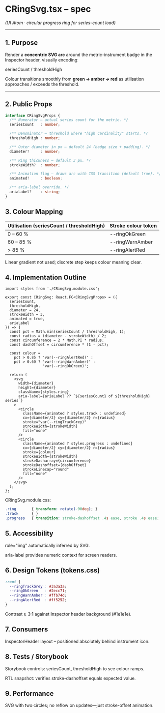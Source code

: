 # CRingSvg.tsx – spec  
*(UI Atom · circular progress ring for series-count load)*

---

## 1. Purpose

Render a **concentric SVG arc** around the metric-instrument badge in the
Inspector header, visually encoding:

seriesCount / thresholdHigh

Colour transitions smoothly from **green → amber → red** as utilisation
approaches / exceeds the threshold.

---

## 2. Public Props

```ts
interface CRingSvgProps {
  /** Numerator – actual series count for the metric. */
  seriesCount   : number;

  /** Denominator – threshold where "high cardinality" starts. */
  thresholdHigh : number;

  /** Outer diameter in px – default 24 (badge size + padding). */
  diameter?     : number;

  /** Ring thickness – default 3 px. */
  strokeWidth?  : number;

  /** Animation flag – draws arc with CSS transition (default true). */
  animated?     : boolean;

  /** aria-label override. */
  ariaLabel?    : string;
}
```

## 3. Colour Mapping
| Utilisation (seriesCount / thresholdHigh) | Stroke colour token |
|-------------------------------------------|---------------------|
| 0 – 60 % | --ringOkGreen |
| 60 – 85 % | --ringWarnAmber |
| > 85 % | --ringAlertRed |

Linear gradient not used; discrete step keeps colour meaning clear.

## 4. Implementation Outline

```tsx
import styles from './CRingSvg.module.css';

export const CRingSvg: React.FC<CRingSvgProps> = ({
  seriesCount,
  thresholdHigh,
  diameter = 24,
  strokeWidth = 3,
  animated = true,
  ariaLabel
}) => {
  const pct = Math.min(seriesCount / thresholdHigh, 1);
  const radius = (diameter - strokeWidth) / 2;
  const circumference = 2 * Math.PI * radius;
  const dashOffset = circumference * (1 - pct);

  const colour =
    pct > 0.85 ? 'var(--ringAlertRed)' :
    pct > 0.60 ? 'var(--ringWarnAmber)' :
                 'var(--ringOkGreen)';

  return (
    <svg
      width={diameter}
      height={diameter}
      className={styles.ring}
      aria-label={ariaLabel ?? `${seriesCount} of ${thresholdHigh} series`}
    >
      <circle
        className={animated ? styles.track : undefined}
        cx={diameter/2} cy={diameter/2} r={radius}
        stroke="var(--ringTrackGrey)"
        strokeWidth={strokeWidth}
        fill="none"
      />
      <circle
        className={animated ? styles.progress : undefined}
        cx={diameter/2} cy={diameter/2} r={radius}
        stroke={colour}
        strokeWidth={strokeWidth}
        strokeDasharray={circumference}
        strokeDashoffset={dashOffset}
        strokeLinecap="round"
        fill="none"
      />
    </svg>
  );
};
```

CRingSvg.module.css:

```css
.ring       { transform: rotate(-90deg); }
.track      { }
.progress   { transition: stroke-dashoffset .4s ease, stroke .4s ease; }
```

## 5. Accessibility
role="img" automatically inferred by SVG.

aria-label provides numeric context for screen readers.

## 6. Design Tokens (tokens.css)

```css
:root {
  --ringTrackGrey : #3a3a3a;
  --ringOkGreen   : #2ecc71;
  --ringWarnAmber : #ffb74d;
  --ringAlertRed  : #ff5252;
}
```

Contrast ≥ 3:1 against Inspector header background (#1e1e1e).

## 7. Consumers
InspectorHeader layout – positioned absolutely behind instrument icon.

## 8. Tests / Storybook
Storybook controls: seriesCount, thresholdHigh to see colour ramps.

RTL snapshot: verifies stroke-dashoffset equals expected value.

## 9. Performance
SVG with two circles; no reflow on updates—just stroke-offset animation.